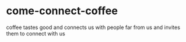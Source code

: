 # come-connect-coffee
coffee tastes good and connects us with people far from us and invites them to connect with us
